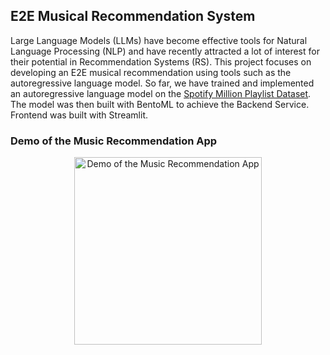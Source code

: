 ## E2E Musical Recommendation System
Large Language Models (LLMs) have become effective tools for Natural Language Processing (NLP) and have recently attracted a lot of interest for their potential in Recommendation Systems (RS). 
This project focuses on developing an E2E musical recommendation using tools such as the autoregressive language model. So far, we have trained and implemented an autoregressive language model
on the [Spotify Million Playlist Dataset](https://www.aicrowd.com/challenges/spotify-million-playlist-dataset-challenge). The model was then built with BentoML to achieve the Backend Service. Frontend was built with Streamlit.

### Demo of the Music Recommendation App
<div align="center">
    <img src="demo.webp" alt="Demo of the Music Recommendation App" width="300px">
</div>


